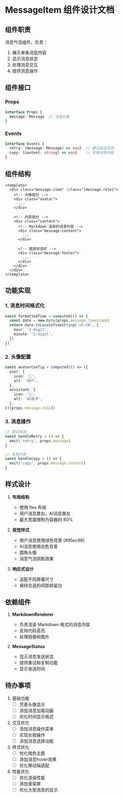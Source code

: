 # MessageItem 组件设计文档

## 组件职责

消息气泡组件，负责：
1. 展示单条消息内容
2. 显示消息状态
3. 处理消息交互
4. 提供消息操作

## 组件接口

### Props
```typescript
interface Props {
  message: Message  // 消息对象
}
```

### Events
```typescript
interface Events {
  retry: (message: Message) => void  // 重试发送消息
  copy: (content: string) => void    // 复制消息内容
}
```

## 组件结构

```vue
<template>
  <div class="message-item" :class="[message.role]">
    <!-- 头像部分 -->
    <div class="avatar">
      ...
    </div>

    <!-- 内容部分 -->
    <div class="content">
      <!-- Markdown 渲染的消息内容 -->
      <div class="message-content">
        ...
      </div>

      <!-- 底部状态栏 -->
      <div class="message-footer">
        ...
      </div>
    </div>
  </div>
</template>
```

## 功能实现

### 1. 消息时间格式化
```typescript
const formattedTime = computed(() => {
  const date = new Date(props.message.timestamp)
  return date.toLocaleTimeString('zh-CN', {
    hour: '2-digit',
    minute: '2-digit',
  })
})
```

### 2. 头像配置
```typescript
const avatarConfig = computed(() => ({
  user: {
    icon: '👤',
    alt: '用户',
  },
  assistant: {
    icon: '🤖',
    alt: 'AI助手',
  },
})[props.message.role])
```

### 3. 消息操作
```typescript
// 重试发送
const handleRetry = () => {
  emit('retry', props.message)
}

// 复制内容
const handleCopy = () => {
  emit('copy', props.message.content)
}
```

## 样式设计

1. **布局结构**
   - 使用 flex 布局
   - 用户消息靠右，AI消息靠左
   - 最大宽度限制为容器的 80%

2. **视觉样式**
   - 用户消息使用绿色背景 (#95ec69)
   - AI消息使用白色背景
   - 圆角头像
   - 消息气泡阴影效果

3. **响应式设计**
   - 适配不同屏幕尺寸
   - 保持合适的间距和留白

## 依赖组件

1. **MarkdownRenderer**
   - 负责渲染 Markdown 格式的消息内容
   - 支持代码高亮
   - 处理链接和图片

2. **MessageStatus**
   - 显示消息发送状态
   - 提供重试和复制功能
   - 显示发送时间

## 待办事项

1. 基础功能
   - [ ] 完善头像显示
   - [ ] 添加消息加载动画
   - [ ] 优化时间显示格式

2. 交互优化
   - [ ] 添加消息操作菜单
   - [ ] 实现长按操作
   - [ ] 添加消息选择功能

3. 样式优化
   - [ ] 优化暗色主题
   - [ ] 添加消息hover效果
   - [ ] 优化移动端适配

4. 性能优化
   - [ ] 优化渲染性能
   - [ ] 添加骨架屏
   - [ ] 优化大型消息的显示 